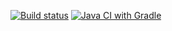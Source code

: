 [![Build status](https://ci.appveyor.com/api/projects/status/kji1xomo4om0i87u?svg=true)](https://ci.appveyor.com/project/PunisherFromHell/selenide)
[![Java CI with Gradle](https://github.com/PunisherFromHell/Selenide/actions/workflows/gradle.yml/badge.svg)](https://github.com/PunisherFromHell/Selenide/actions/workflows/gradle.yml)
